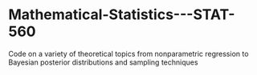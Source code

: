 # Mathematical-Statistics---STAT-560
Code on a variety of theoretical topics from nonparametric regression to Bayesian posterior distributions and sampling techniques
